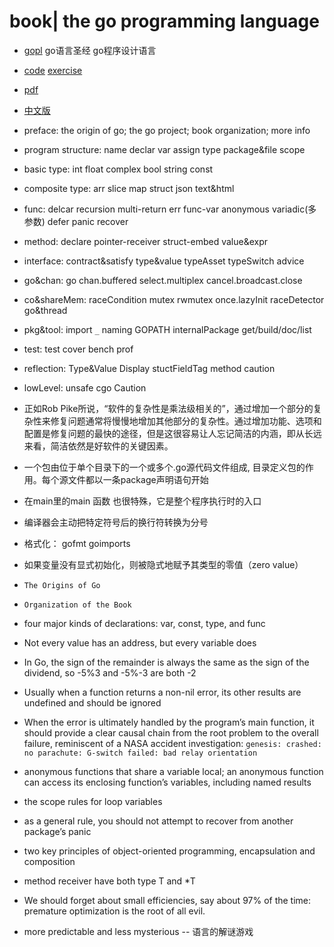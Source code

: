 # book| the go programming language

- [gopl](https://www.gopl.io) go语言圣经 go程序设计语言
- [code](https://github.com/adonovan/gopl.io/) [exercise](https://github.com/relsa/exercise-gopl.io)
- [pdf](https://github.com/dreamrover/gopl-pdf)
- [中文版](https://flydk.gitbooks.io/go)

- preface: the origin of go; the go project; book organization; more info
- program structure: name declar var assign type package&file scope
- basic type: int float complex bool string const
- composite type: arr slice map struct json text&html
- func: delcar recursion multi-return err func-var anonymous variadic(多参数) defer panic recover
- method: declare pointer-receiver struct-embed value&expr
- interface: contract&satisfy type&value typeAsset typeSwitch advice
- go&chan: go chan.buffered select.multiplex cancel.broadcast.close
- co&shareMem: raceCondition mutex rwmutex once.lazyInit raceDetector go&thread
- pkg&tool: import `_` naming GOPATH internalPackage get/build/doc/list
- test: test cover bench prof
- reflection: Type&Value Display stuctFieldTag method caution
- lowLevel: unsafe cgo Caution

- 正如Rob Pike所说，“软件的复杂性是乘法级相关的”，通过增加一个部分的复杂性来修复问题通常将慢慢地增加其他部分的复杂性。通过增加功能、选项和配置是修复问题的最快的途径，但是这很容易让人忘记简洁的内涵，即从长远来看，简洁依然是好软件的关键因素。
- 一个包由位于单个目录下的一个或多个.go源代码文件组成, 目录定义包的作用。每个源文件都以一条package声明语句开始
- 在main里的main 函数 也很特殊，它是整个程序执行时的入口
- 编译器会主动把特定符号后的换行符转换为分号
- 格式化： gofmt goimports
- 如果变量没有显式初始化，则被隐式地赋予其类型的零值（zero value）
- `The Origins of Go`
- `Organization of the Book`
- four major kinds of declarations: var, const, type, and func
- Not every value has an address, but every variable does
- In Go, the sign of the remainder is always the same as the sign of the dividend, so -5%3 and -5%-3 are both -2
- Usually when a function returns a non-nil error, its other results are undefined and should be ignored
- When the error is ultimately handled by the program’s main function, it should provide a clear causal chain from the root problem to the overall failure, reminiscent of a NASA accident investigation: `genesis: crashed: no parachute: G-switch failed: bad relay orientation`
- anonymous functions that share a variable local; an anonymous function can access its enclosing function’s variables, including named results
- the scope rules for loop variables
- as a general rule, you should not attempt to recover from another package’s panic
- two key principles of object-oriented programming, encapsulation and composition
- method receiver have both type T and *T
- We should forget about small efficiencies, say about 97% of the time: premature optimization is the root of all evil.
- more predictable and less mysterious -- 语言的解谜游戏
